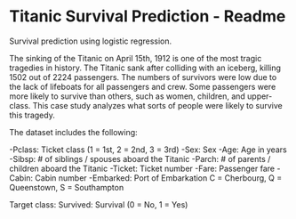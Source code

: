 # Titanic Survival Prediction - Readme

Survival prediction using logistic regression.

The sinking of the Titanic on April 15th, 1912 is one of the most tragic tragedies in history. The Titanic sank after colliding with an iceberg, killing 1502 out of 2224 passengers. The numbers of survivors were low due to the lack of lifeboats for all passengers and crew. Some passengers were more likely to survive than others, such as women, children, and upper-class. This case study analyzes what sorts of people were likely to survive this tragedy. 

The dataset includes the following:

  -Pclass: Ticket class (1 = 1st, 2 = 2nd, 3 = 3rd)
  -Sex: Sex
  -Age: Age in years
  -Sibsp: # of siblings / spouses aboard the Titanic
  -Parch: # of parents / children aboard the Titanic
  -Ticket: Ticket number
  -Fare: Passenger fare
  -Cabin: Cabin number
  -Embarked: Port of Embarkation C = Cherbourg, Q = Queenstown, S = Southampton

Target class: Survived: Survival (0 = No, 1 = Yes)
